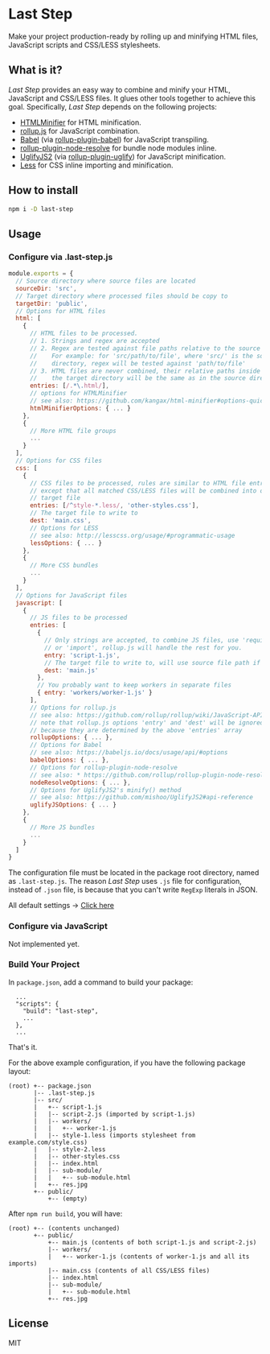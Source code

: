 # Last Step

Make your project production-ready by rolling up and minifying HTML files,
JavaScript scripts and CSS/LESS stylesheets.

## What is it?

*Last Step* provides an easy way to combine and minify your HTML, JavaScript
and CSS/LESS files. It glues other tools together to achieve this goal.
Specifically, *Last Step* depends on the following projects:

* [HTMLMinifier](https://github.com/kangax/html-minifier) for HTML
  minification.
* [rollup.js](https://rollupjs.org/) for JavaScript combination.
* [Babel](https://babeljs.io/)
  (via [rollup-plugin-babel](https://github.com/rollup/rollup-plugin-babel))
  for JavaScript transpiling.
* [rollup-plugin-node-resolve](https://github.com/rollup/rollup-plugin-node-resolve)
  for bundle node modules inline.
* [UglifyJS2](https://github.com/mishoo/UglifyJS2)
  (via [rollup-plugin-uglify](https://github.com/TrySound/rollup-plugin-uglify))
  for JavaScript minification.
* [Less](http://lesscss.org/) for CSS inline importing and minification.


## How to install

```bash
npm i -D last-step
```

## Usage

### Configure via .last-step.js

```javascript
module.exports = {
  // Source directory where source files are located
  sourceDir: 'src',
  // Target directory where processed files should be copy to
  targetDir: 'public',
  // Options for HTML files
  html: [
    {
      // HTML files to be processed.
      // 1. Strings and regex are accepted
      // 2. Regex are tested against file paths relative to the source directory
      //    For example: for 'src/path/to/file', where 'src/' is the source
      //    directory, regex will be tested against 'path/to/file'
      // 3. HTML files are never combined, their relative paths inside of
      //    the target directory will be the same as in the source directory
      entries: [/.*\.html/],
      // options for HTMLMinifier
      // see also: https://github.com/kangax/html-minifier#options-quick-reference
      htmlMinifierOptions: { ... }
    },
    {
      // More HTML file groups
      ...
    }
  ],
  // Options for CSS files
  css: [
    {
      // CSS files to be processed, rules are similar to HTML file entries,
      // except that all matched CSS/LESS files will be combined into one
      // target file
      entries: [/^style-*.less/, 'other-styles.css'],
      // The target file to write to
      dest: 'main.css',
      // Options for LESS
      // see also: http://lesscss.org/usage/#programmatic-usage
      lessOptions: { ... }
    },
    {
      // More CSS bundles
      ...
    }
  ],
  // Options for JavaScript files
  javascript: [
    {
      // JS files to be processed
      entries: [
        {
          // Only strings are accepted, to combine JS files, use 'require',
          // or 'import', rollup.js will handle the rest for you.
          entry: 'script-1.js',
          // The target file to write to, will use source file path if omitted
          dest: 'main.js'
        },
        // You probably want to keep workers in separate files
        { entry: 'workers/worker-1.js' }
      ],
      // Options for rollup.js
      // see also: https://github.com/rollup/rollup/wiki/JavaScript-API
      // note that rollup.js options 'entry' and 'dest' will be ignored
      // because they are determined by the above 'entries' array
      rollupOptions: { ... },
      // Options for Babel
      // see also: https://babeljs.io/docs/usage/api/#options
      babelOptions: { ... },
      // Options for rollup-plugin-node-resolve
      // see also: * https://github.com/rollup/rollup-plugin-node-resolve#usage
      nodeResolveOptions: { ... },
      // Options for UglifyJS2's minify() method
      // see also: https://github.com/mishoo/UglifyJS2#api-reference
      uglifyJSOptions: { ... }
    },
    {
      // More JS bundles
      ...
    }
  ]
}
```

The configuration file must be located in the package root directory, named
as `.last-step.js`. The reason *Last Step* uses `.js` file for configuration,
instead of `.json` file, is because that you can't write `RegExp` literals
in JSON.

All default settings &rarr; [Click here](src/defaults.js)

### Configure via JavaScript

Not implemented yet.

### Build Your Project

In `package.json`, add a command to build your package:

```
  ...
  "scripts": {
    "build": "last-step",
    ...
  },
  ...
```

That's it.

For the above example configuration, if you have the following package layout:

```
(root) +-- package.json
       |-- .last-step.js
       |-- src/
       |   +-- script-1.js
       |   |-- script-2.js (imported by script-1.js)
       |   |-- workers/
       |   |   +-- worker-1.js
       |   |-- style-1.less (imports stylesheet from example.com/style.css)
       |   |-- style-2.less
       |   |-- other-styles.css
       |   |-- index.html
       |   |-- sub-module/
       |   |   +-- sub-module.html
       |   +-- res.jpg
       +-- public/
           +-- (empty)
```

After `npm run build`, you will have:

```
(root) +-- (contents unchanged)
       +-- public/
           +-- main.js (contents of both script-1.js and script-2.js)
           |-- workers/
           |   +-- worker-1.js (contents of worker-1.js and all its imports)
           |-- main.css (contents of all CSS/LESS files)
           |-- index.html
           |-- sub-module/
           |   +-- sub-module.html
           +-- res.jpg

```

## License

MIT
